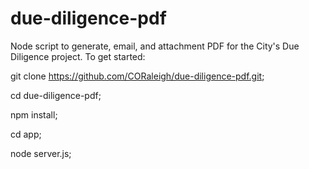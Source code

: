 # due-diligence-pdf
Node script to generate, email, and attachment PDF for the City's Due Diligence project. To get started:


git clone https://github.com/CORaleigh/due-diligence-pdf.git;

cd due-diligence-pdf;

npm install;

cd app;

node server.js;
